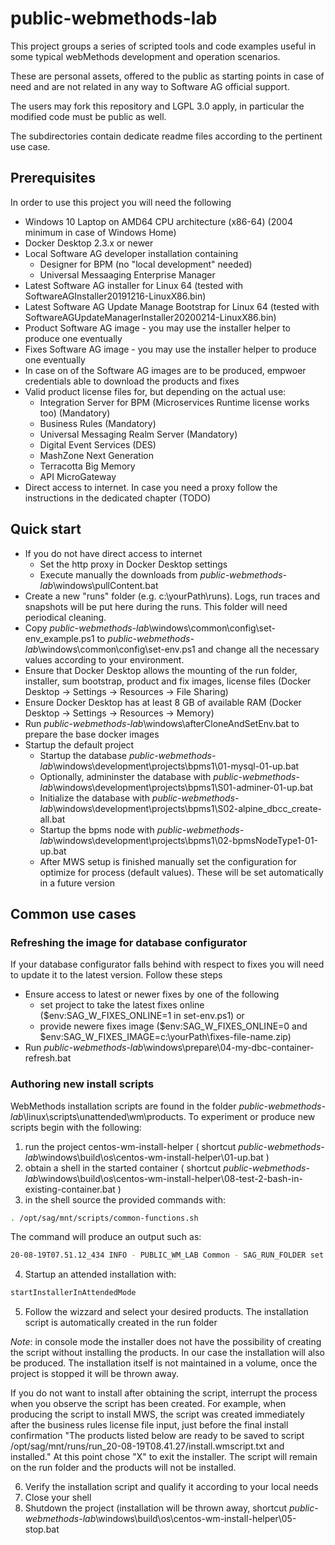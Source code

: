 # public-webmethods-lab

This project groups a series of scripted tools and code examples useful in some typical webMethods development and operation scenarios.

These are personal assets, offered to the public as starting points in case of need and are not related in any way to Software AG official support.

The users may fork this repository and LGPL 3.0 apply, in particular the modified code must be public as well.

The subdirectories contain dedicate readme files according to the pertinent use case.

## Prerequisites

In order to use this project you will need the following

- Windows 10 Laptop on AMD64 CPU architecture (x86-64) (2004 minimum in case of Windows Home)
- Docker Desktop 2.3.x or newer
- Local Software AG developer installation containing
  - Designer for BPM (no "local development" needed)
  - Universal Messaaging Enterprise Manager
- Latest Software AG installer for Linux 64 (tested with SoftwareAGInstaller20191216-LinuxX86.bin)
- Latest Software AG Update Manage Bootstrap for Linux 64 (tested with SoftwareAGUpdateManagerInstaller20200214-LinuxX86.bin)
- Product Software AG image - you may use the installer helper to produce one eventually
- Fixes Software AG image - you may use the installer helper to produce one eventually
- In case on of the Software AG images are to be produced, empwoer credentials able to download the products and fixes
- Valid product license files for, but depending on the actual use:
  - Integration Server for BPM (Microservices Runtime license works too) (Mandatory)
  - Business Rules (Mandatory)
  - Universal Messaging Realm Server (Mandatory)
  - Digital Event Services (DES)
  - MashZone Next Generation
  - Terracotta Big Memory
  - API MicroGateway
- Direct access to internet. In case you need a proxy follow the instructions in the dedicated chapter (TODO)

## Quick start

- If you do not have direct access to internet
  - Set the http proxy in Docker Desktop settings
  - Execute manually the downloads from _public-webmethods-lab_\windows\pullContent.bat
- Create a new "runs" folder (e.g. c:\yourPath\runs). Logs, run traces and snapshots will be put here during the runs. This folder will need periodical cleaning.
- Copy _public-webmethods-lab_\windows\common\config\set-env_example.ps1 to _public-webmethods-lab_\windows\common\config\set-env.ps1 and change all the necessary values according to your environment.
- Ensure that Docker Desktop allows the mounting of the run folder, installer, sum bootstrap, product and fix images, license files (Docker Desktop -> Settings -> Resources -> File Sharing)
- Ensure Docker Desktop has at least 8 GB of available RAM (Docker Desktop -> Settings -> Resources -> Memory)
- Run _public-webmethods-lab_\windows\afterCloneAndSetEnv.bat to prepare the base docker images
- Startup the default project
  - Startup the database _public-webmethods-lab_\windows\development\projects\bpms1\01-mysql-01-up.bat
  - Optionally, admininster the database with _public-webmethods-lab_\windows\development\projects\bpms1\S01-adminer-01-up.bat
  - Initialize the database with _public-webmethods-lab_\windows\development\projects\bpms1\S02-alpine_dbcc_create-all.bat
  - Startup the bpms node with _public-webmethods-lab_\windows\development\projects\bpms1\02-bpmsNodeType1-01-up.bat
  - After MWS setup is finished manually set the configuration for optimize for process (default values). These will be set automatically in a future version

## Common use cases

### Refreshing the image for database configurator

If your database configurator falls behind with respect to fixes you will need to update it to the latest version. Follow these steps

- Ensure access to latest or newer fixes by one of the following
  - set project to take the latest fixes online ($env:SAG_W_FIXES_ONLINE=1 in set-env.ps1) or
  - provide newere fixes image ($env:SAG_W_FIXES_ONLINE=0 and $env:SAG_W_FIXES_IMAGE=c:\yourPath\fixes-file-name.zip)
- Run _public-webmethods-lab_\windows\prepare\04-my-dbc-container-refresh.bat

### Authoring new install scripts

WebMethods installation scripts are found in the folder _public-webmethods-lab_\linux\scripts\unattended\wm\products.
To experiment or produce new scripts begin with the following:
1. run the project centos-wm-install-helper ( shortcut _public-webmethods-lab_\windows\build\os\centos-wm-install-helper\01-up.bat )
2. obtain a shell in the started container ( shortcut _public-webmethods-lab_\windows\build\os\centos-wm-install-helper\08-test-2-bash-in-existing-container.bat )
3. in the shell source the provided commands with:

```bash
. /opt/sag/mnt/scripts/common-functions.sh
```

The command will produce an output such as:

```bash
20-08-19T07.51.12_434 INFO - PUBLIC_WM_LAB Common - SAG_RUN_FOLDER set to /opt/sag/mnt/runs/run_20-08-19T07.51.12
```

4. Startup an attended installation with:

```bash
startInstallerInAttendedMode
```

5. Follow the wizzard and select your desired products. The installation script is automatically created in the run folder

*Note*: in console mode the installer does not have the possibility of creating the script without installing the products. In our case the installation will also be produced. The installation itself is not maintained in a volume, once the project is stopped it will be thrown away.

If you do not want to install after obtaining the script, interrupt the process when you observe the script has been created. For example, when producing the script to install MWS, the script was created immediately after the business rules license file input, just before the final install confirmation "The products listed below are ready to be saved to script /opt/sag/mnt/runs/run_20-08-19T08.41.27/install.wmscript.txt and installed." At this point chose "X" to exit the installer. The script will remain on the run folder and the products will not be installed.


6. Verify the installation script and qualify it according to your local needs
7. Close your shell
8. Shutdown the project (installation will be thrown away, shortcut _public-webmethods-lab_\windows\build\os\centos-wm-install-helper\05-stop.bat

